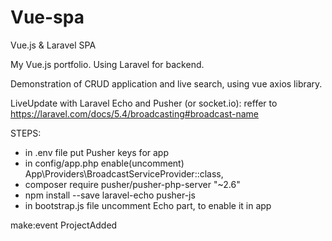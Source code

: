 # Vue-spa
Vue.js &amp; Laravel SPA

My Vue.js portfolio. Using Laravel for backend.

Demonstration of CRUD application and live search, using vue axios library.

LiveUpdate with Laravel Echo and Pusher (or socket.io): 
reffer to https://laravel.com/docs/5.4/broadcasting#broadcast-name

STEPS:
- in .env file put Pusher keys for app
- in config/app.php enable(uncomment) App\Providers\BroadcastServiceProvider::class,
- composer require pusher/pusher-php-server "~2.6"
- npm install --save laravel-echo pusher-js
- in bootstrap.js file uncomment Echo part, to enable it in app


make:event ProjectAdded

